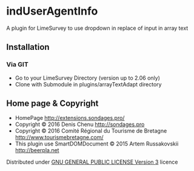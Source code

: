 indUserAgentInfo
==================

A plugin for LimeSurvey to use dropdown in replace of input in array text

## Installation

### Via GIT
- Go to your LimeSurvey Directory (version up to 2.06 only)
- Clone with Submodule in plugins/arrayTextAdapt directory

## Home page & Copyright
- HomePage <http://extensions.sondages.pro/>
- Copyright © 2016 Denis Chenu <http://sondages.pro>
- Copyright © 2016  Comité Régional du Tourisme de Bretagne  <http://www.tourismebretagne.com/>
- This plugin use SmartDOMDocument © 2015 Artem Russakovskii <http://beerpla.net>

Distributed under [GNU GENERAL PUBLIC LICENSE Version 3](http://www.gnu.org/licenses/gpl.txt) licence
